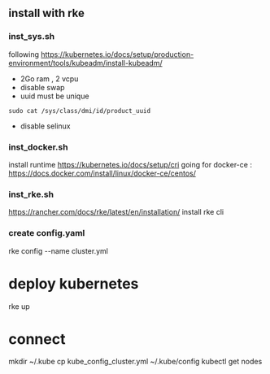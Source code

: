 

## install with rke

### inst_sys.sh
following  https://kubernetes.io/docs/setup/production-environment/tools/kubeadm/install-kubeadm/

- 2Go ram , 2 vcpu
- disable swap
- uuid must be unique
```
sudo cat /sys/class/dmi/id/product_uuid
```
- disable selinux


### inst_docker.sh 
install runtime  https://kubernetes.io/docs/setup/cri
going for docker-ce : https://docs.docker.com/install/linux/docker-ce/centos/

### inst_rke.sh
https://rancher.com/docs/rke/latest/en/installation/
install rke cli 

### create config.yaml
rke config --name cluster.yml

# deploy kubernetes
rke up
# connect
mkdir ~/.kube
cp kube_config_cluster.yml ~/.kube/config
kubectl get nodes
